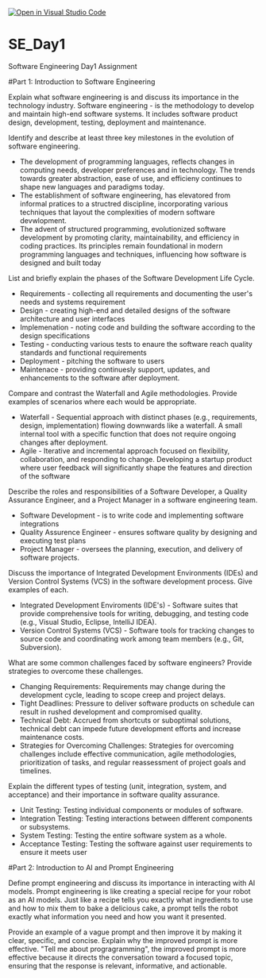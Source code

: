 [![Open in Visual Studio Code](https://classroom.github.com/assets/open-in-vscode-2e0aaae1b6195c2367325f4f02e2d04e9abb55f0b24a779b69b11b9e10269abc.svg)](https://classroom.github.com/online_ide?assignment_repo_id=15617711&assignment_repo_type=AssignmentRepo)
# SE_Day1
Software Engineering Day1 Assignment

#Part 1: Introduction to Software Engineering

Explain what software engineering is and discuss its importance in the technology industry.
Software engineering - is the methodology to develop and maintain high-end software systems. It includes software product design, development, testing, deployment and maintenance.

Identify and describe at least three key milestones in the evolution of software engineering.
* The development of programming languages, reflects changes in computing needs, developer preferences and in technology. The trends towards greater abstraction, ease of use, and efficieny continues to shape new languages and paradigms today.
* The establishment of software engineering, has elevatored from informal pratices to a structred discipline, incorporating various techniques that layout the complexities of modern software devwlopment.
* The advent of structured programming, evolutionized software development by promoting clarity, maintainability, and efficiency in coding practices. Its principles remain foundational in modern programming languages and techniques, influencing how software is designed and built today 

List and briefly explain the phases of the Software Development Life Cycle.
* Requirements - collecting all requirements and documenting the user's needs and systems requirement
* Design - creating high-end and detailed designs of the software architecture and user interfaces
* Implemenation - noting code and building the software according to the design specifications
* Testing - conducting various tests to enaure the software reach quality standards and functional requirements 
* Deployment - pitching the software to users 
* Maintenace - providing continuesly support, updates, and enhancements to the software after deployment.

Compare and contrast the Waterfall and Agile methodologies. Provide examples of scenarios where each would be appropriate.
* Waterfall - Sequential approach with distinct phases (e.g., requirements, design, implementation) flowing downwards like a waterfall. A small internal tool with a specific function that does not require ongoing changes after deployment.
* Agile - Iterative and incremental approach focused on flexibility, collaboration, and responding to change. Developing a startup product where user feedback will significantly shape the features and direction of the software

Describe the roles and responsibilities of a Software Developer, a Quality Assurance Engineer, and a Project Manager in a software engineering team.
* Software Development - is to write code and implementing software integrations 
* Quality Assurence Engineer - ensures software quality by designing and executing test plans
* Project Manager - oversees the planning, execution, and delivery of software projects.

Discuss the importance of Integrated Development Environments (IDEs) and Version Control Systems (VCS) in the software development process. Give examples of each.
* Integrated Development Enviroments (IDE's) - Software suites that provide comprehensive tools for writing, debugging, and testing code (e.g., Visual Studio, Eclipse, IntelliJ IDEA).
* Version Control Systems (VCS) - Software tools for tracking changes to source code and coordinating work among team members (e.g., Git, Subversion).

What are some common challenges faced by software engineers? Provide strategies to overcome these challenges.
* Changing Requirements: Requirements may change during the development cycle, leading to scope creep and project delays.
* Tight Deadlines: Pressure to deliver software products on schedule can result in rushed development and compromised quality.
* Technical Debt: Accrued from shortcuts or suboptimal solutions, technical debt can impede future development efforts and increase maintenance costs.
* Strategies for Overcoming Challenges: Strategies for overcoming challenges include effective communication, agile methodologies, prioritization of tasks, and regular reassessment of project goals and timelines.

Explain the different types of testing (unit, integration, system, and acceptance) and their importance in software quality assurance.
* Unit Testing: Testing individual components or modules of software.
* Integration Testing: Testing interactions between different components or subsystems.
* System Testing: Testing the entire software system as a whole.
* Acceptance Testing: Testing the software against user requirements to ensure it meets user 

#Part 2: Introduction to AI and Prompt Engineering


Define prompt engineering and discuss its importance in interacting with AI models.
Prompt engineering is like creating a special recipe for your robot as an AI models. Just like a recipe tells you exactly what ingredients to use and how to mix them to bake a delicious cake, a prompt tells the robot exactly what information you need and how you want it presented.

Provide an example of a vague prompt and then improve it by making it clear, specific, and concise. Explain why the improved prompt is more effective.
"Tell me about progragramming", the improved prompt is more effective because it directs the conversation toward a focused topic, ensuring that the response is relevant, informative, and actionable.
